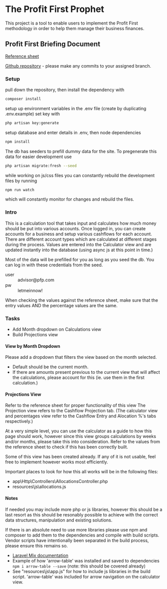 # The Profit First Prophet
This project is a tool to enable users to implement the Profit First methodology in order to help them manage their business finances.

## Profit First Briefing Document

[Reference sheet](https://docs.google.com/spreadsheets/d/1k_18QLHUDgwWaw9ymOtyv89gBJcqcbs80-jNh2AdS5g/edit?usp=sharing)

[Github repository](https://github.com/PounceMarketingDev/pfp/tree/maryan) -  please make any commits to your assigned branch.

### Setup
pull down the repository, then install the dependency with 
```bash
composer install
```
setup up environment variables in the .env file (create by duplicating .env.example)
set key with 
```bash
php artisan key:generate
```
setup database and enter details in .env,
then node dependencies
```bash
npm install
```
The db has seeders to prefill dummy data for the site. To pregenerate this data for easier development use
```bash
php artisan migrate:fresh --seed
```

while working on js/css files you can constantly rebuild the development files by running 
```bash
npm run watch
```
which will constantly monitor for changes and rebuild the files.

### Intro

This is a calculation tool that takes input and calculates how much money should be put into various accounts. Once logged in, you can create accounts for a business and setup various cashflows for each account. There are different account types which are calculated at different stages during the process. Values are entered into the Calculator view and are updated instantly into the database (using async js at this point in time.)

Most of the data will be prefilled for you as long as you seed the db. You can log in with these credentials from the seed. 
 <dl>
  <dt>user</dt><dd>advisor@pfp.com</dd>
  <dt>pw</dt><dd>letmeinnow!</dd>
</dl>

When checking the values against the reference sheet, make sure that the entry values AND the percentage values are the same.

### Tasks
* Add Month dropdown on Calculations view
* Build Projections view

#### View by Month Dropdown

Please add a dropdown that filters the view based on the month selected.
* Default should be the current month.
* If there are amounts present previous to the current view that will affect the calculations, please account for this (ie. use them in the first calculation.)

#### Projections View

Refer to the reference sheet for proper functionality of this view
The Projection view refers to the Cashflow Projection tab. (The calculator view and percentages view refer to the Cashflow Entry and Alocation %'s tabs respectively.)

At a very simple level, you can use the calculator as a guide to how this page should work, however since this view groups calculations by weeks and/or months, please take this into consideration. Refer to the values from the reference sheet to check if this has been correctly built.

Some of this view has been created already. If any of it is not usable, feel free to implement however works most efficiently.

Important places to look for how this all works will be in the following files:
* app\Http\Controllers\AllocationsController.php
* resources\js\allocations.js

#### Notes
If needed you may include more php or js libraries, however this should be a last resort as this should be resonably possible to achieve with the correct data structures, manipulation and existing solutions.

If there is an absolute need to use more libraries please use npm and composer to add them to the dependencies and compile with build scripts. Vendor scripts have intentionally been separated in the build process, please ensure this remains so.
* [Laravel Mix documentation](https://laravel-mix.com/)
* Example of how 'arrow-table' was installed and saved to dependencies ```npm i arrow-table --save``` (note: this should be covered already)
* See "resources\js\app.js" for how to include js liibraries in the build script. 'arrow-table' was included for arrow navigation on the calculator view.
